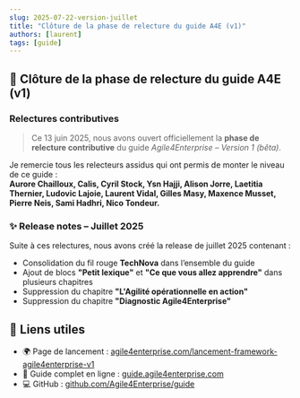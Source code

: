 ```yaml
---
slug: 2025-07-22-version-juillet
title: "Clôture de la phase de relecture du guide A4E (v1)"
authors: [laurent]
tags: [guide]
---
```


## 📘 Clôture de la phase de relecture du guide A4E (v1)

### Relectures contributives

> Ce 13 juin 2025, nous avons ouvert officiellement la **phase de relecture contributive** du guide *Agile4Enterprise – Version 1 (bêta)*.

Je remercie tous les relecteurs assidus qui ont permis de monter le niveau de ce guide :  
**Aurore Chailloux, Calis, Cyril Stock, Ysn Hajji, Alison Jorre, Laetitia Thernier, Ludovic Lajoie, Laurent Vidal, Gilles Masy, Maxence Musset, Pierre Neis, Sami Hadhri, Nico Tondeur.**

### ✨ Release notes – Juillet 2025

Suite à ces relectures, nous avons créé la release de juillet 2025 contenant :

- Consolidation du fil rouge **TechNova** dans l’ensemble du guide  
- Ajout de blocs **"Petit lexique"** et **"Ce que vous allez apprendre"** dans plusieurs chapitres  
- Suppression du chapitre **"L'Agilité opérationnelle en action"**  
- Suppression du chapitre **"Diagnostic Agile4Enterprise"**

## 🔗 Liens utiles

- 🌍 Page de lancement : [agile4enterprise.com/lancement-framework-agile4enterprise-v1](https://agile4enterprise.com/lancement-framework-agile4enterprise-v1/)
- 📖 Guide complet en ligne : [guide.agile4enterprise.com](https://guide.agile4enterprise.com/docs)  
- 💻 GitHub : [github.com/Agile4Enterprise/guide](https://github.com/Agile4Enterprise/guide)
